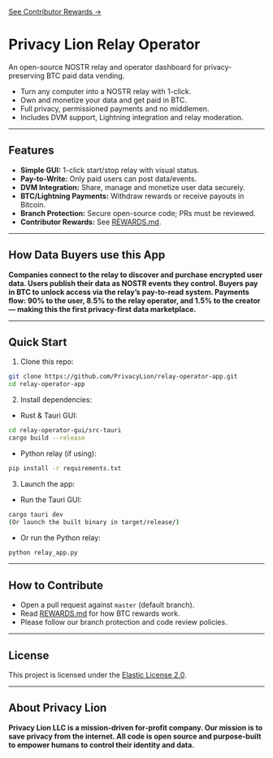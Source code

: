 [See Contributor Rewards →](./REWARDS.md)

# Privacy Lion Relay Operator

An open-source NOSTR relay and operator dashboard for privacy-preserving BTC paid data vending.

- Turn any computer into a NOSTR relay with 1-click.
- Own and monetize your data and get paid in BTC.
- Full privacy, permissioned payments and no middlemen.
- Includes DVM support, Lightning integration and relay moderation.

---

## Features

- **Simple GUI:** 1-click start/stop relay with visual status.
- **Pay-to-Write:** Only paid users can post data/events.
- **DVM Integration:** Share, manage and monetize user data securely.
- **BTC/Lightning Payments:** Withdraw rewards or receive payouts in Bitcoin.
- **Branch Protection:** Secure open-source code; PRs must be reviewed.
- **Contributor Rewards:** See [REWARDS.md](./REWARDS.md).

---

## How Data Buyers use this App

**Companies connect to the relay to discover and purchase encrypted user data. Users publish their data as NOSTR events they control. Buyers pay in BTC to unlock access via the relay’s pay-to-read system. Payments flow: 90% to the user, 8.5% to the relay operator, and 1.5% to the creator — making this the first privacy-first data marketplace.**

---

## Quick Start

1. Clone this repo:

```bash 
git clone https://github.com/PrivacyLion/relay-operator-app.git
cd relay-operator-app
```

2. Install dependencies:

- Rust & Tauri GUI:

```bash
cd relay-operator-gui/src-tauri
cargo build --release
```

- Python relay (if using):

```bash
pip install -r requirements.txt
```

3. Launch the app:

- Run the Tauri GUI:

```bash
cargo tauri dev
(Or launch the built binary in target/release/)
```

- Or run the Python relay:

```bash
python relay_app.py
```

---

## How to Contribute

- Open a pull request against `master` (default branch).
- Read [REWARDS.md](./REWARDS.md) for how BTC rewards work.
- Please follow our branch protection and code review policies.

---

## License

This project is licensed under the [Elastic License 2.0](./LICENSE).

---

## About Privacy Lion

**Privacy Lion LLC is a mission-driven for-profit company. Our mission is to save privacy from the internet. All code is open source and purpose-built to empower humans to control their identity and data.**












